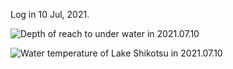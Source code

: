 Log in 10 Jul, 2021.  
  
<img src="https://github.com/siaflab/Deep_Water_Data_Logging-Lake_Shikotu/blob/main/20210710/Depth(m)_20210710.png" alt="
Depth of reach to under water in 2021.07.10" title="Depth of reach to under water in 2021.07.10">  
  
<img src="https://github.com/siaflab/Deep_Water_Data_Logging-Lake_Shikotu/blob/main/20210710/Temperature(deg C)_20210710.png" alt="
Water temperature of Lake Shikotsu in 2021.07.10" title="Water temperature of Lake Shikotsu in 2021.07.10">  
